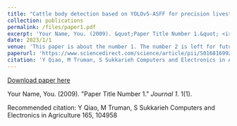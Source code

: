 ```yaml
---
title: "Cattle body detection based on YOLOv5-ASFF for precision livestock farming"
collection: publications
permalink: /files/paper1.pdf
excerpt: 'Your Name, You. (2009). &quot;Paper Title Number 1.&quot; <i>Journal 1</i>. 1(1).'
date: 2023/1/1
venue: 'This paper is about the number 1. The number 2 is left for future work.'
paperurl: 'https://www.sciencedirect.com/science/article/pii/S0168169922008870?via%3Dihub'
citation: 'Y Qiao, M Truman, S Sukkarieh Computers and Electronics in Agriculture 165, 104958'
---
```


<a href='https://www.sciencedirect.com/science/article/pii/S0168169922008870?via%3Dihub'>Download paper here</a>

Your Name, You. (2009). &quot;Paper Title Number 1.&quot; <i>Journal 1</i>. 1(1).

Recommended citation: Y Qiao, M Truman, S Sukkarieh Computers and Electronics in Agriculture 165, 104958